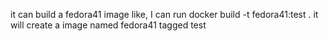 it can build a fedora41 image
like, I can run
docker build -t fedora41:test .
it will create a image named fedora41 tagged test
